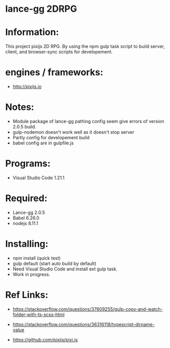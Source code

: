 # lance-gg 2DRPG

# Information:
 This project pixijs 2D RPG. By using the npm gulp task script to build server, client, and browser-sync scripts for developement.

# engines / frameworks:
 * http://pixijs.io
 
 
# Notes:
 * Module package of lance-gg pathing config seem give errors of version 2.0.5 build.
 * gulp-nodemon doesn't work well as it doesn't stop server
 * Partly config for developement build
 * babel config are in gulpfile.js

# Programs:
 * Visual Studio Code 1.21.1

# Required:
 * Lance-gg 2.0.5
 * Babel 6.26.0
 * nodejs 8.11.1

# Installing:
 * npm install (quick test)
 * gulp default (start auto build by default)
 * Need Visual Studio Code and install ext gulp task.
 * Work in progress.

# Ref Links:
 * https://stackoverflow.com/questions/37609255/gulp-copy-and-watch-folder-with-ts-scss-html
 * https://stackoverflow.com/questions/36316118/typescript-dirname-value

 * https://github.com/pixijs/pixi.js